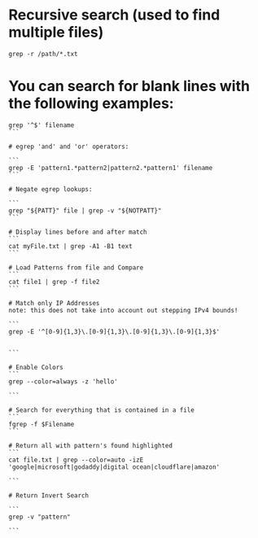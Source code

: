# Recursive search (used to find multiple files)

```
grep -r /path/*.txt
```

# You can search for blank lines with the following examples:

````
grep '^$' filename
```

# egrep 'and' and 'or' operators:

```
grep -E 'pattern1.*pattern2|pattern2.*pattern1' filename
```

# Negate egrep lookups:

```
grep "${PATT}" file | grep -v "${NOTPATT}"
```

# Display lines before and after match
```
cat myFile.txt | grep -A1 -B1 text
```

# Load Patterns from file and Compare
```
cat file1 | grep -f file2
```

# Match only IP Addresses
note: this does not take into account out stepping IPv4 bounds!

```
grep -E '^[0-9]{1,3}\.[0-9]{1,3}\.[0-9]{1,3}\.[0-9]{1,3}$'


```

# Enable Colors
```
grep --color=always -z 'hello'

```

# Search for everything that is contained in a file
```
fgrep -f $Filename
```

# Return all with pattern's found highlighted
```
cat file.txt | grep --color=auto -izE 'google|microsoft|godaddy|digital ocean|cloudflare|amazon'

```

# Return Invert Search

```
grep -v "pattern"

```

